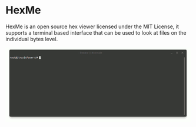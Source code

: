 # HexMe
HexMe is an open source hex viewer licensed under the MIT License, it supports a terminal based interface that can be used to look at files on the individual bytes level.

![Animated gif preview of HexMe running in terminal.](https://raw.githubusercontent.com/MatthijsReyers/HexMe/master/animation.gif)
